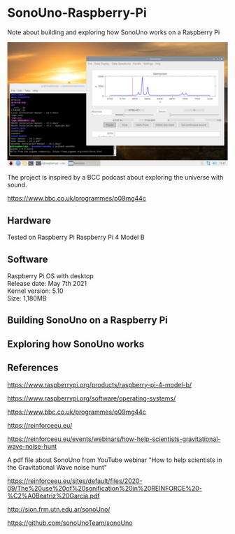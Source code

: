 # SonoUno-Raspberry-Pi

Note about building and exploring how SonoUno works on a Raspberry Pi

<img src="1.jpg" width="800">

The project is inspired by a BCC podcast about exploring the universe with sound.<br>

https://www.bbc.co.uk/programmes/p09mg44c

## Hardware

Tested on Raspberry Pi Raspberry Pi 4 Model B<br>

## Software

Raspberry Pi OS with desktop<br>
Release date: May 7th 2021<br>
Kernel version: 5.10<br>
Size: 1,180MB<br>

## Building SonoUno on a Raspberry Pi

## Exploring how SonoUno works

## References

https://www.raspberrypi.org/products/raspberry-pi-4-model-b/

https://www.raspberrypi.org/software/operating-systems/

https://www.bbc.co.uk/programmes/p09mg44c

https://reinforceeu.eu/

https://reinforceeu.eu/events/webinars/how-help-scientists-gravitational-wave-noise-hunt

A pdf file about SonoUno from YouTube webinar "How to help scientists in the Gravitational Wave noise hunt"<br>

https://reinforceeu.eu/sites/default/files/2020-09/The%20use%20of%20sonification%20in%20REINFORCE%20-%C2%A0Beatriz%20Garcia.pdf

http://sion.frm.utn.edu.ar/sonoUno/

https://github.com/sonoUnoTeam/sonoUno


